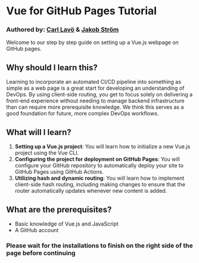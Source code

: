 # Vue for GitHub Pages Tutorial

### Authored by: [Carl Lavö](https://github.com/miljon3) & [Jakob Ström](https://github.com/Jakebobs)

Welcome to our step by step guide on setting up a Vue.js webpage on GitHub pages.

## Why should I learn this?
Learning to incorporate an automated CI/CD pipeline into something as simple as a web page is a great start for developing an understanding of DevOps. By using client-side routing, you get to focus solely on delivering a front-end experience without needing to manage backend infrastructure than can require more prerequisite knowledge. We think this serves as a good foundation for future, more complex DevOps workflows.

## What will I learn?

1. **Setting up a Vue.js project**: You will learn how to initialize a new Vue.js project using the Vue CLI.
2. **Configuring the project for deployment on GitHub Pages**: You will configure your GitHub repository to automatically deploy your site to GitHub Pages using GitHub Actions.
3. **Utilizing hash and dynamic routing**: You will learn how to implement client-side hash routing, including making changes to ensure that the router automatically updates whenever new content is added.

## What are the prerequisites?

- Basic knowledge of Vue.js and JavaScript
- A GitHub account

### Please wait for the installations to finish on the right side of the page before continuing
